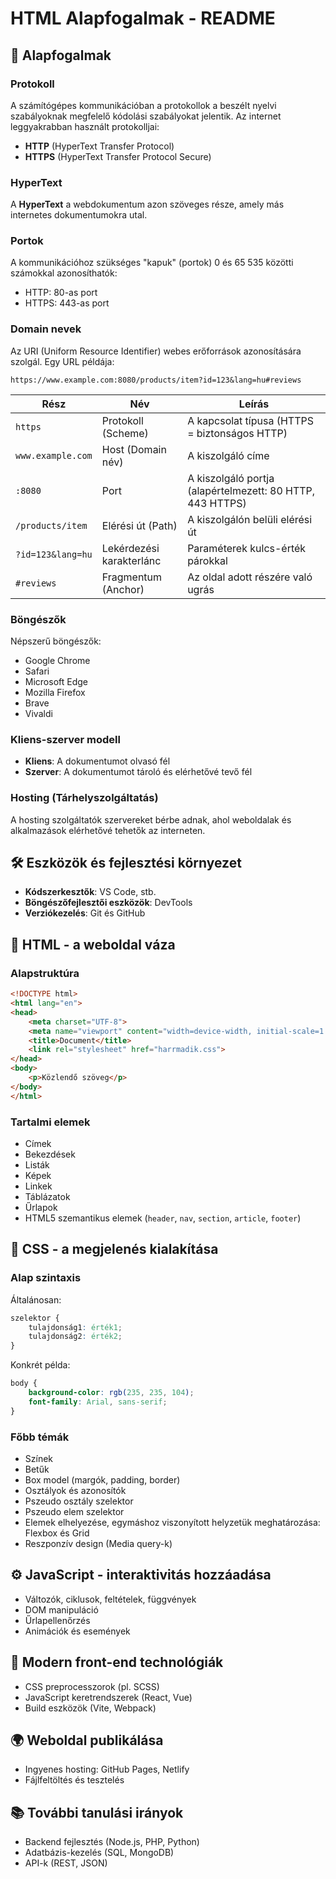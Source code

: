 # HTML Alapfogalmak - README

## 📌 Alapfogalmak

### Protokoll
A számítógépes kommunikációban a protokollok a beszélt nyelvi szabályoknak megfelelő kódolási szabályokat jelentik. Az internet leggyakrabban használt protokolljai:

- **HTTP** (HyperText Transfer Protocol)
- **HTTPS** (HyperText Transfer Protocol Secure)

### HyperText
A **HyperText** a webdokumentum azon szöveges része, amely más internetes dokumentumokra utal.

### Portok
A kommunikációhoz szükséges "kapuk" (portok) 0 és 65 535 közötti számokkal azonosíthatók:

- HTTP: 80-as port
- HTTPS: 443-as port

### Domain nevek
Az URI (Uniform Resource Identifier) webes erőforrások azonosítására szolgál. Egy URL példája:

```
https://www.example.com:8080/products/item?id=123&lang=hu#reviews
```

| Rész                | Név                          | Leírás                                                                 |
|---------------------|-----------------------------|-----------------------------------------------------------------------|
| `https`             | Protokoll (Scheme)          | A kapcsolat típusa (HTTPS = biztonságos HTTP)                        |
| `www.example.com`   | Host (Domain név)           | A kiszolgáló címe                                                   |
| `:8080`             | Port                        | A kiszolgáló portja (alapértelmezett: 80 HTTP, 443 HTTPS)          |
| `/products/item`    | Elérési út (Path)           | A kiszolgálón belüli elérési út                                     |
| `?id=123&lang=hu`   | Lekérdezési karakterlánc    | Paraméterek kulcs-érték párokkal                                    |
| `#reviews`          | Fragmentum (Anchor)         | Az oldal adott részére való ugrás                                   |

### Böngészők
Népszerű böngészők:
- Google Chrome
- Safari
- Microsoft Edge
- Mozilla Firefox
- Brave
- Vivaldi

### Kliens-szerver modell
- **Kliens**: A dokumentumot olvasó fél
- **Szerver**: A dokumentumot tároló és elérhetővé tevő fél

### Hosting (Tárhelyszolgáltatás)
A hosting szolgáltatók szervereket bérbe adnak, ahol weboldalak és alkalmazások elérhetővé tehetők az interneten.

## 🛠️ Eszközök és fejlesztési környezet
- **Kódszerkesztők**: VS Code, stb.
- **Böngészőfejlesztői eszközök**: DevTools
- **Verziókezelés**: Git és GitHub

## 📄 HTML - a weboldal váza
### Alapstruktúra
```html
<!DOCTYPE html>
<html lang="en">
<head>
    <meta charset="UTF-8">
    <meta name="viewport" content="width=device-width, initial-scale=1.0">
    <title>Document</title>
    <link rel="stylesheet" href="harrmadik.css">
</head>
<body>
    <p>Közlendő szöveg</p>
</body>
</html>
```

### Tartalmi elemek
- Címek
- Bekezdések
- Listák
- Képek
- Linkek
- Táblázatok
- Űrlapok
- HTML5 szemantikus elemek (`header`, `nav`, `section`, `article`, `footer`)

## 🎨 CSS - a megjelenés kialakítása
### Alap szintaxis

Általánosan:
```css
szelektor {
    tulajdonság1: érték1;
    tulajdonság2: érték2;
}
```

Konkrét példa:
```css
body {
    background-color: rgb(235, 235, 104);
    font-family: Arial, sans-serif;
}
```

### Főbb témák
- Színek
- Betűk
- Box model (margók, padding, border)
- Osztályok és azonosítók
- Pszeudo osztály szelektor
- Pszeudo elem szelektor
- Elemek elhelyezése, egymáshoz viszonyított helyzetük meghatározása: Flexbox és Grid
- Reszponzív design (Media query-k)

## ⚙️ JavaScript - interaktivitás hozzáadása
- Változók, ciklusok, feltételek, függvények
- DOM manipuláció
- Űrlapellenőrzés
- Animációk és események

## 🚀 Modern front-end technológiák
- CSS preprocesszorok (pl. SCSS)
- JavaScript keretrendszerek (React, Vue)
- Build eszközök (Vite, Webpack)

## 🌍 Weboldal publikálása
- Ingyenes hosting: GitHub Pages, Netlify
- Fájlfeltöltés és tesztelés

## 📚 További tanulási irányok
- Backend fejlesztés (Node.js, PHP, Python)
- Adatbázis-kezelés (SQL, MongoDB)
- API-k (REST, JSON)


